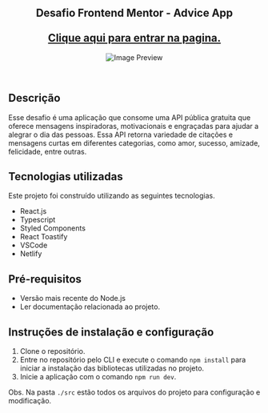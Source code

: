 <h2 align="center">
  Desafio Frontend Mentor - Advice App<br/><br/>
  <a href="https://frontendchallengerone.netlify.app/" target="_blank">Clique aqui para entrar na pagina.</a>
</h2>
<p align="center"><img src="https://i.imgur.com/UXZXIqf.png?maxwidth=760&fidelity=grand" alt="Image Preview"></img></p>
<br/>

##  Descrição
Esse desafio é uma aplicação que consome uma API pública gratuita que oferece mensagens inspiradoras, motivacionais e engraçadas para ajudar a alegrar o dia das pessoas. Essa API retorna variedade de citações e mensagens curtas em diferentes categorias, como amor, sucesso, amizade, felicidade, entre outras. 

## Tecnologias utilizadas

Este projeto foi construído utilizando as seguintes tecnologias.

- React.js
- Typescript
- Styled Components
- React Toastify
- VSCode
- Netlify


## Pré-requisitos 
- Versão mais recente do Node.js
- Ler documentação relacionada ao projeto.

## Instruções de instalação e configuração
1. Clone o repositório.
2. Entre no repositório pelo CLI e execute o comando `npm install` para iniciar a instalação das bibliotecas utilizadas no projeto.
4. Inicie a aplicação com o comando `npm run dev`.

Obs. Na pasta `./src`  estão todos os arquivos do projeto para configuração e modificação.
